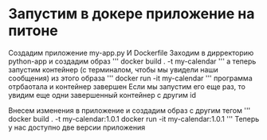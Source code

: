 # Запустим в докере приложение на питоне

Создадим приложение my-app.py И Dockerfile
Заходим в дирректорию python-app и создадим образ
'''
docker build . -t my-calendar
'''
а теперь запустим контейнер (с терминалом, чтобы мы увидели наши сообщения) из этого образа
'''
docker run -it my-calendar
'''
программа отрбаотала и контейнер завершен
Если мы запустим его еще раз, то увидим еще одни завершенный контейнер с другим id

Внесем изменения в приложение и создадим образ с другим тегом
'''
docker build . -t my-calendar:1.0.1
docker run -it my-calendar:1.0.1
'''
Теперь у нас доступно две версии приложения
